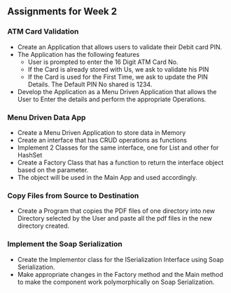 ﻿## Assignments for Week 2
### ATM Card Validation
- Create an Application that allows users to validate their Debit card PIN. 
- The Application has the following features
	- User is prompted to enter the 16 Digit ATM Card No.
	- If the Card is already stored with Us, we ask to validate his PIN
	- If the Card is used for the First Time, we ask to update the PIN Details. The Default PIN No shared is 1234. 
- Develop the Application as a Menu Driven Application that allows the User to Enter the details and perform the appropriate Operations.  

### Menu Driven Data App
- Create a Menu Driven Application to store data in Memory
- Create an interface that has CRUD operations as functions
- Implement 2 Classes for the same interface, one for List<T> and other for HashSet<T>
- Create a Factory Class that has a function to return the interface object based on the parameter. 
- The object will be used in the Main App and used accordingly. 

### Copy Files from Source to Destination
- Create a Program that copies the PDF files of one directory into new Directory selected by the User and paste all the pdf files in the new directory created.

### Implement the Soap Serialization
- Create the Implementor class for the ISerialization Interface using Soap Serialization. 
- Make appropriate changes in the Factory method and the Main method to make the component work polymorphically on Soap Serialization.



